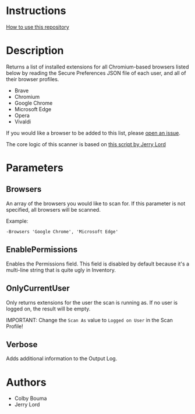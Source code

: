 # Instructions
[How to use this repository](../../README.md)

# Description
Returns a list of installed extensions for all Chromium-based browsers listed below by reading the Secure Preferences JSON file of each user, and all of their browser profiles.

- Brave
- Chromium
- Google Chrome
- Microsoft Edge
- Opera
- Vivaldi

If you would like a browser to be added to this list, please [open an issue](https://github.com/pdq/PowerShell-Scanners/issues/new).

The core logic of this scanner is based on [this script by Jerry Lord](https://help.pdq.com/hc/en-us/community/posts/360050592031-chrome-extension-inventory)

# Parameters
## Browsers
An array of the browsers you would like to scan for. If this parameter is not specified, all browsers will be scanned.

Example:

`-Browsers 'Google Chrome', 'Microsoft Edge'`

## EnablePermissions
Enables the Permissions field. This field is disabled by default because it's a multi-line string that is quite ugly in Inventory.

## OnlyCurrentUser
Only returns extensions for the user the scan is running as. If no user is logged on, the result will be empty.

IMPORTANT: Change the `Scan As` value to `Logged on User` in the Scan Profile!

## Verbose
Adds additional information to the Output Log.

# Authors
* Colby Bouma
* Jerry Lord